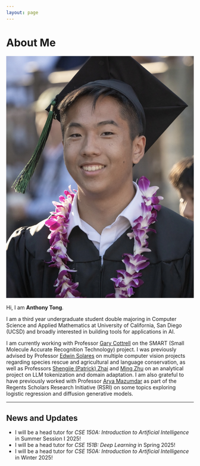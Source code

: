 ```yaml
---
layout: page
---
```


# About Me

<img src="images/me.jpg" class="floatpic">

Hi, I am **Anthony Tong**.

I am a third year undergraduate student double majoring in Computer Science and Applied Mathematics
at University of California, San Diego (UCSD) and broadly interested in building tools for
applications in AI.

I am currently working with Professor [Gary Cottrell](https://cseweb.ucsd.edu/~gary/) on the SMART (Small Molecule Accurate Recognition Technology) project. I was previously advised by Professor
[Edwin Solares](https://edwinsolares.com/) on multiple computer vision projects regarding species
rescue and agricultural and language conservation, as well as Professors [Shengjie (Patrick) Zhai](https://www.unlv.edu/people/shengjie-zhai) and [Ming Zhu](https://www.unlv.edu/people/ming-zhu-phd)
on an analytical project on LLM tokenization and domain adaptation. I am also grateful to have
previously worked with Professor [Arya Mazumdar](https://mazumdar.ucsd.edu/) as part of the Regents
Scholars Research Initiative (RSRI) on some topics exploring logistic regression and diffusion
generative models.

---

## News and Updates

- I will be a head tutor for *CSE 150A: Introduction to Artificial Intelligence* in Summer Session I 2025!
- I will be a head tutor for *CSE 151B: Deep Learning* in Spring 2025!
- I will be a head tutor for *CSE 150A: Introduction to Artificial Intelligence* in Winter 2025!

<br>

